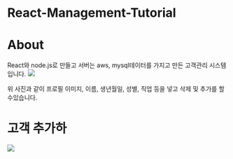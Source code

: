 # React-Management-Tutorial

# About
React와 node.js로 만들고 서버는 aws, mysql테이터를 가지고 만든 고객관리 시스템 입니다.
<img src="https://user-images.githubusercontent.com/60978437/93300197-51f02500-f831-11ea-895e-d8d01e6f9a19.png"/>

위 사진과 같이 프로필 이미지, 이름, 생년월일, 성별, 직업 등을 넣고 삭제 및 추가를 할수있습니다.

# 고객 추가하
<img src="https://user-images.githubusercontent.com/60978437/93632831-f4bec400-fa28-11ea-9495-3eda877abd0a.gif">

